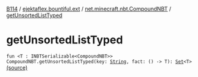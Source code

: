 [B114](../../index.md) / [ejektaflex.bountiful.ext](../index.md) / [net.minecraft.nbt.CompoundNBT](index.md) / [getUnsortedListTyped](./get-unsorted-list-typed.md)

# getUnsortedListTyped

`fun <T : INBTSerializable<CompoundNBT>> CompoundNBT.getUnsortedListTyped(key: `[`String`](https://kotlinlang.org/api/latest/jvm/stdlib/kotlin/-string/index.html)`, fact: () -> T): `[`Set`](https://kotlinlang.org/api/latest/jvm/stdlib/kotlin.collections/-set/index.html)`<T>` [(source)](https://github.com/ejektaflex/Bountiful/tree/develop/src/main/kotlin/ejektaflex/bountiful/ext/ExtNBT.kt#L40)
